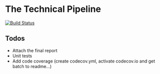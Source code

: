
<!-- README.md is generated from README.Rmd. Please edit that file -->
The Technical Pipeline
======================

[![Build Status](https://travis-ci.com/anderslaunerbaek/thesis_pipe.svg?branch=master)](https://travis-ci.com/anderslaunerbaek/thesis_pipe)

<!--
## Performance Tables





Partition        Kappa....   Error.Rate.... 
---------------  ----------  ---------------
Train Set        99.7117     0.1651         
Validation Set   98.5066     0.8557         
Test Set         98.4293     0.8998         




Partition        LER      Error.Rate.... 
---------------  -------  ---------------
Train Set        1.684    56.5776        
Validation Set   2.5885   74.2798        
Test Set         2.6472   72.8618        



First.Stage   Second.Stage   N       Percentage.... 
------------  -------------  ------  ---------------
Correct       Correct        35      1              
Correct       Wrong          573     18             
Correct       -              2,575   81             
Wrong         -              36      1              

-->
Todos
-----

-   Attach the final report
-   Unit tests
-   Add code coverage (create codecov.yml, activate codecov.io and get batch to readme...)
